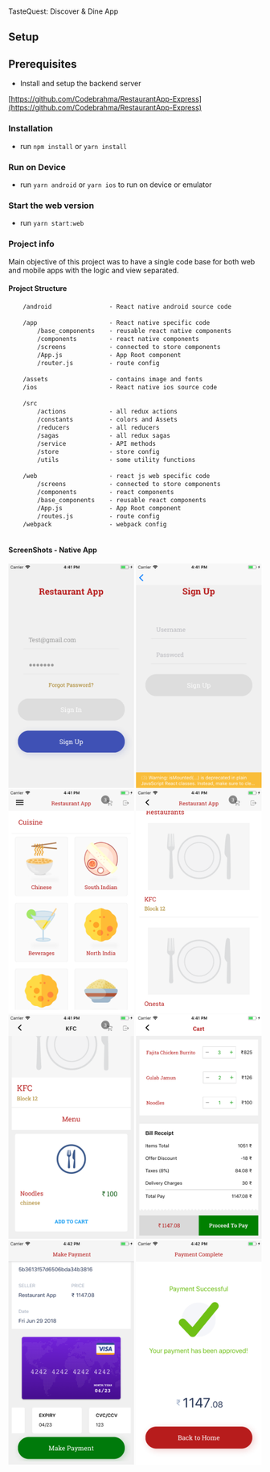 # 
TasteQuest: Discover & Dine App


## Setup

## Prerequisites

- Install and  setup the backend server
 
[https://github.com/Codebrahma/RestaurantApp-Express](https://github.com/Codebrahma/RestaurantApp-Express)

### Installation

- run `npm install` or `yarn install`

### Run on Device

- run `yarn android` or `yarn ios` to run on device or emulator

### Start the web version

- run `yarn start:web`

### Project info


Main objective of this project was to have a single code base for both 
web and mobile apps with the logic and view separated.

#### Project Structure

```
    /android                - React native android source code
    
    /app                    - React native specific code
        /base_components    - reusable react native components
        /components         - react native components
        /screens            - connected to store components
        /App.js             - App Root component
        /router.js          - route config
        
    /assets                 - contains image and fonts
    /ios                    - React native ios source code
    
    /src
        /actions            - all redux actions
        /constants          - colors and Assets
        /reducers           - all reducers
        /sagas              - all redux sagas  
        /service            - API methods
        /store              - store config
        /utils              - some utility functions

    /web                    - react js web specific code
        /screens            - connected to store components
        /components         - react components
        /base_components    - reusable react components
        /App.js             - App Root component
        /routes.js          - route config
    /webpack                - webpack config
    
```



#### ScreenShots - Native App

<img src="screenshots/1.png" data-canonical-src="screenshots/1.png" width="250" />
<img src="screenshots/2.png" data-canonical-src="screenshots/2.png" width="250" />
<img src="screenshots/3.png" data-canonical-src="screenshots/3.png" width="250" />
<img src="screenshots/4.png" data-canonical-src="screenshots/4.png" width="250" />
<img src="screenshots/5.png" data-canonical-src="screenshots/5.png" width="250" />
<img src="screenshots/6.png" data-canonical-src="screenshots/6.png" width="250" />
<img src="screenshots/7.png" data-canonical-src="./screenshots/7.png" width="250" />
<img src="screenshots/8.png" data-canonical-src="./screenshots/8.png" width="250" />


